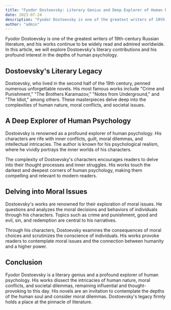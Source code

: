 ```yaml
---
title: "Fyodor Dostoevsky: Literary Genius and Deep Explorer of Human Psychology"
date: 2023-07-24
description: "Fyodor Dostoevsky is one of the greatest writers of 19th-century Russian literature, and his works continue to be widely read and admired worldwide. In this article, we will explore Dostoevsky's literary contributions and his profound interest in the depths of human psychology"
author: "admin"
---
```


Fyodor Dostoevsky is one of the greatest writers of 19th-century Russian literature, and his works continue to be widely read and admired worldwide. In this article, we will explore Dostoevsky's literary contributions and his profound interest in the depths of human psychology.

## Dostoevsky's Literary Legacy

Dostoevsky, who lived in the second half of the 19th century, penned numerous unforgettable novels. His most famous works include "Crime and Punishment," "The Brothers Karamazov," "Notes from Underground," and "The Idiot," among others. These masterpieces delve deep into the complexities of human nature, moral conflicts, and societal issues.

## A Deep Explorer of Human Psychology

Dostoevsky is renowned as a profound explorer of human psychology. His characters are rife with inner conflicts, guilt, moral dilemmas, and intellectual intricacies. The author is known for his psychological realism, where he vividly portrays the inner worlds of his characters.

The complexity of Dostoevsky's characters encourages readers to delve into their thought processes and inner struggles. His works touch the darkest and deepest corners of human psychology, making them compelling and relevant to modern readers.

## Delving into Moral Issues

Dostoevsky's works are renowned for their exploration of moral issues. He questions and analyzes the moral decisions and behaviors of individuals through his characters. Topics such as crime and punishment, good and evil, sin, and redemption are central to his narratives.

Through his characters, Dostoevsky examines the consequences of moral choices and scrutinizes the conscience of individuals. His works provoke readers to contemplate moral issues and the connection between humanity and a higher power.

## Conclusion

Fyodor Dostoevsky is a literary genius and a profound explorer of human psychology. His works dissect the intricacies of human nature, moral conflicts, and societal dilemmas, remaining influential and thought-provoking to this day. His novels are an invitation to contemplate the depths of the human soul and consider moral dilemmas. Dostoevsky's legacy firmly holds a place at the pinnacle of literature.

